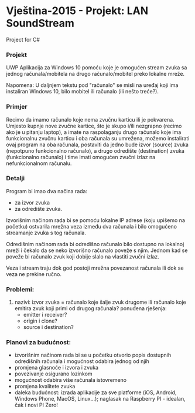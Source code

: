 # Vještina-2015 - Projekt: LAN SoundStream
Project for C#

### Projekt

UWP Aplikacija za Windows 10 pomoću koje je omogućen stream zvuka sa jednog računala/mobitela na drugo računalo/mobitel preko lokalne mreže.

Napomena: U daljnjem tekstu pod "računalo" se misli na uređaj koji ima instaliran Windows 10, bilo mobitel ili računalo (ili nešto treće?).

### Primjer
Recimo da imamo računalo koje nema zvučnu karticu ili je pokvarena. Umjesto kupnje nove zvučne kartice, što je skupo i/ili nezgrapno (recimo ako je u pitanju laptop), a imate na raspolaganju drugo računalo koje ima funkcionalnu zvučnu karticu i oba računala su umrežena, možemo instalirati ovaj program na oba računala, postaviti da jedno bude izvor (source) zvuka (nepotpuno funkcionalno računalo), a drugo odredište (destination) zvuka (funkcionalno računalo) i time imati omogućen zvučni izlaz na nefunkcionalnom računalu.

### Detalji
Program bi imao dva načina rada: 
* za izvor zvuka
* za odredište zvuka.


Izvorišnim načinom rada bi se pomoću lokalne IP adrese (koju upišemo na početku) ostvarila mrežna veza između dva računala i bilo omogućeno streamanje zvuka s tog računala.

Odredišnim načinom rada bi odredišno računalo bilo dostupno na lokalnoj mreži i čekalo da se neko izvorišno računalo poveže s njim. Jednom kad se poveže bi računalo zvuk koji dobije slalo na vlastiti zvučni izlaz.

Veza i stream traju dok god postoji mrežna povezanost računala ili dok se veza ne prekine ručno.

### Problemi:
1. nazivi: izvor zvuka = računalo koje šalje zvuk drugome ili računalo koje emitira zvuk koji primi od drugog računala? ponuđena rješenja:
   * emitter i receiver?
   * origin i clone?
   * source i destination?

### Planovi za budućnost:
* izvorišnim načinom rada bi se u početku otvorio popis dostupnih odredišnih računala i mogućnost odabira jednog od njih
* promjena glasnoće i izvora i zvuka
* povezivanje osigurano lozinkom
* mogućnost odabira više računala istovremeno
* promjena kvalitete zvuka
* daleka budućnost: izrada aplikacije za sve platforme (iOS, Android, Windows Phone, MacOS, Linux...); naglasak na Raspberry PI - idealan, čak i novi PI Zero!
